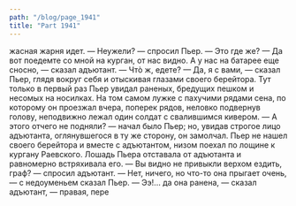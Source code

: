 ```yaml
---
path: "/blog/page_1941"
title: "Part 1941"
---
```


жасная жарня идет.
— Неужели? — спросил Пьер. — Это где же?
— Да вот поедемте со мной на курган, от нас видно. А у нас на батарее еще сносно, — сказал адъютант. — Чтò ж, едете?
— Да, я с вами, — сказал Пьер, глядя вокруг себя и отыскивая глазами своего берейтора. Тут только в первый раз Пьер увидал раненых, бредущих пешком и несомых на носилках. На том самом лужке с пахучими рядами сена, по которому он проезжал вчера, поперек рядов, неловко подвернув голову, неподвижно лежал один солдат с свалившимся кивером. — А этого отчего не подняли? — начал было Пьер; но, увидав строгое лицо адъютанта, оглянувшегося в ту же сторону, он замолчал.
Пьер не нашел своего берейтора и вместе с адъютантом, низом поехал по лощине к кургану Раевского. Лошадь Пьера отставала от адъютанта и равномерно встряхивала его.
— Вы видно не привыкли верхом ездить, граф? — спросил адъютант.
— Нет, ничего, но что-то она прыгает очень, — с недоуменьем сказал Пьер.
— Ээ!... да она ранена, — сказал адъютант, — правая, пере
